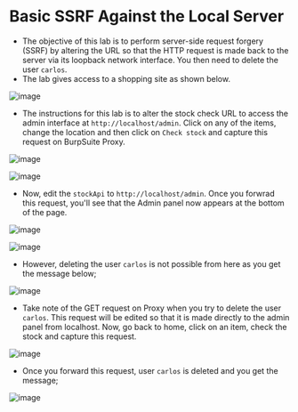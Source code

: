 # Basic SSRF Against the Local Server
- The objective of this lab is to perform server-side request forgery (SSRF) by altering the URL so that the HTTP request is made back to the server via its loopback network interface. You then need to delete the user `carlos`.
- The lab gives access to a shopping site as shown below.

![image](https://github.com/LadyCaldlow/LadyCaldlow.github.io/assets/162819648/996930ac-1965-426e-b418-02cde7d3e7ef)

- The instructions for this lab is to alter the stock check URL to access the admin interface at `http://localhost/admin`. Click on any of the items, change the location and then click on `Check stock` and capture this request on BurpSuite Proxy. 

![image](https://github.com/LadyCaldlow/LadyCaldlow.github.io/assets/162819648/34f44b73-da03-4711-82c9-3e95ab277670)

![image](https://github.com/LadyCaldlow/LadyCaldlow.github.io/assets/162819648/e11cf854-c76d-4bba-af6f-35386cb1afbb)

- Now, edit the `stockApi` to `http://localhost/admin`. Once you forwrad this request, you'll see that the Admin panel now appears at the bottom of the page.

![image](https://github.com/LadyCaldlow/LadyCaldlow.github.io/assets/162819648/5f66e4fb-53c4-42b7-bd53-6caeac72031c)

![image](https://github.com/LadyCaldlow/LadyCaldlow.github.io/assets/162819648/f5198145-06bd-431e-8de0-9b354e7e80b8)

- However, deleting the user `carlos` is not possible from here as you get the message below;

![image](https://github.com/LadyCaldlow/LadyCaldlow.github.io/assets/162819648/e94d940e-9681-453c-acea-be2b9f10ff74)

- Take note of the GET request on Proxy when you try to delete the user `carlos`. This request will be edited so that it is made directly to the admin panel from localhost. Now, go back to home, click on an item, check the stock and capture this request.

![image](https://github.com/LadyCaldlow/LadyCaldlow.github.io/assets/162819648/8d9c64cc-c33e-48df-ba4b-1dc96e58a37c)

- Once you forward this request, user `carlos` is deleted and you get the message;

![image](https://github.com/LadyCaldlow/LadyCaldlow.github.io/assets/162819648/013d71f9-097d-4b65-b4a7-325bdb607c33)


